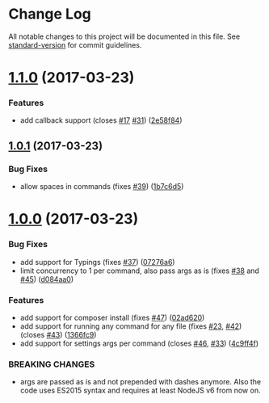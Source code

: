 # Change Log

All notable changes to this project will be documented in this file. See [standard-version](https://github.com/conventional-changelog/standard-version) for commit guidelines.

<a name="1.1.0"></a>
# [1.1.0](https://github.com/slushjs/gulp-install/compare/v1.0.1...v1.1.0) (2017-03-23)


### Features

* add callback support (closes [#17](https://github.com/slushjs/gulp-install/issues/17) [#31](https://github.com/slushjs/gulp-install/issues/31)) ([2e58f84](https://github.com/slushjs/gulp-install/commit/2e58f84))



<a name="1.0.1"></a>
## [1.0.1](https://github.com/slushjs/gulp-install/compare/v1.0.0...v1.0.1) (2017-03-23)


### Bug Fixes

* allow spaces in commands (fixes [#39](https://github.com/slushjs/gulp-install/issues/39)) ([1b7c6d5](https://github.com/slushjs/gulp-install/commit/1b7c6d5))



<a name="1.0.0"></a>
# [1.0.0](https://github.com/slushjs/gulp-install/compare/v0.6.0...v1.0.0) (2017-03-23)


### Bug Fixes

* add support for Typings (fixes [#37](https://github.com/slushjs/gulp-install/issues/37)) ([07276a6](https://github.com/slushjs/gulp-install/commit/07276a6))
* limit concurrency to 1 per command, also pass args as is (fixes [#38](https://github.com/slushjs/gulp-install/issues/38) and [#45](https://github.com/slushjs/gulp-install/issues/45)) ([d084aa0](https://github.com/slushjs/gulp-install/commit/d084aa0))


### Features

* add support for composer install (fixes [#47](https://github.com/slushjs/gulp-install/issues/47)) ([02ad620](https://github.com/slushjs/gulp-install/commit/02ad620))
* add support for running any command for any file (fixes [#23](https://github.com/slushjs/gulp-install/issues/23), [#42](https://github.com/slushjs/gulp-install/issues/42)) (closes [#43](https://github.com/slushjs/gulp-install/issues/43)) ([1366fc9](https://github.com/slushjs/gulp-install/commit/1366fc9))
* add support for settings args per command (closes [#46](https://github.com/slushjs/gulp-install/issues/46), [#33](https://github.com/slushjs/gulp-install/issues/33)) ([4c9ff4f](https://github.com/slushjs/gulp-install/commit/4c9ff4f))


### BREAKING CHANGES

* args are passed as is and not prepended with dashes anymore. Also the code uses ES2015 syntax and requires at least NodeJS v6 from now on.
